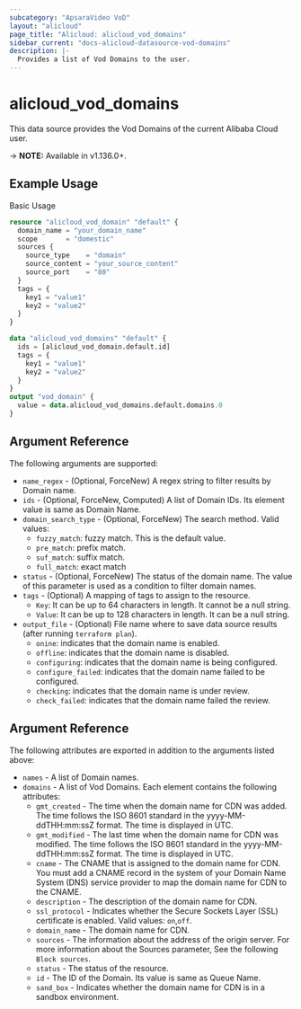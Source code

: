 ```yaml
---
subcategory: "ApsaraVideo VoD"
layout: "alicloud"
page_title: "Alicloud: alicloud_vod_domains"
sidebar_current: "docs-alicloud-datasource-vod-domains"
description: |-
  Provides a list of Vod Domains to the user.
---
```


# alicloud\_vod\_domains

This data source provides the Vod Domains of the current Alibaba Cloud user.

-> **NOTE:** Available in v1.136.0+.

## Example Usage

Basic Usage

```terraform
resource "alicloud_vod_domain" "default" {
  domain_name = "your_domain_name"
  scope       = "domestic"
  sources {
    source_type    = "domain"
    source_content = "your_source_content"
    source_port    = "80"
  }
  tags = {
    key1 = "value1"
    key2 = "value2"
  }
}

data "alicloud_vod_domains" "default" {
  ids = [alicloud_vod_domain.default.id]
  tags = {
    key1 = "value1"
    key2 = "value2"
  }
}
output "vod_domain" {
  value = data.alicloud_vod_domains.default.domains.0
}

```

## Argument Reference

The following arguments are supported:

* `name_regex` - (Optional, ForceNew) A regex string to filter results by Domain name.
* `ids` - (Optional, ForceNew, Computed)  A list of Domain IDs. Its element value is same as Domain Name.
* `domain_search_type` - (Optional, ForceNew) The search method. Valid values:
  * `fuzzy_match`: fuzzy match. This is the default value.
  * `pre_match`: prefix match.
  * `suf_match`: suffix match.
  * `full_match`: exact match
* `status` - (Optional, ForceNew) The status of the domain name. The value of this parameter is used as a condition to filter domain names.
* `tags` - (Optional) A mapping of tags to assign to the resource.
  * `Key`: It can be up to 64 characters in length. It cannot be a null string. 
  * `Value`: It can be up to 128 characters in length. It can be a null string.
* `output_file` - (Optional) File name where to save data source results (after running `terraform plan`).
  * `onine`: indicates that the domain name is enabled.
  * `offline`: indicates that the domain name is disabled.
  * `configuring`: indicates that the domain name is being configured.
  * `configure_failed`: indicates that the domain name failed to be configured.
  * `checking`: indicates that the domain name is under review.
  * `check_failed`: indicates that the domain name failed the review.


## Argument Reference

The following attributes are exported in addition to the arguments listed above:

* `names` - A list of Domain names.
* `domains` - A list of Vod Domains. Each element contains the following attributes:
  * `gmt_created` - The time when the domain name for CDN was added. The time follows the ISO 8601 standard in the yyyy-MM-ddTHH:mm:ssZ format. The time is displayed in UTC.
  * `gmt_modified` - The last time when the domain name for CDN was modified. The time follows the ISO 8601 standard in the yyyy-MM-ddTHH:mm:ssZ format. The time is displayed in UTC.
  * `cname` - The CNAME that is assigned to the domain name for CDN. You must add a CNAME record in the system of your Domain Name System (DNS) service provider to map the domain name for CDN to the CNAME.
  * `description` - The description of the domain name for CDN.
  * `ssl_protocol` - Indicates whether the Secure Sockets Layer (SSL) certificate is enabled. Valid values: `on`,`off`.
  * `domain_name` - The domain name for CDN.
  * `sources` - The information about the address of the origin server. For more information about the Sources parameter, See the following `Block sources`.
  * `status` - The status of the resource.
  * `id` - The ID of the Domain. Its value is same as Queue Name.
  * `sand_box` - Indicates whether the domain name for CDN is in a sandbox environment.
